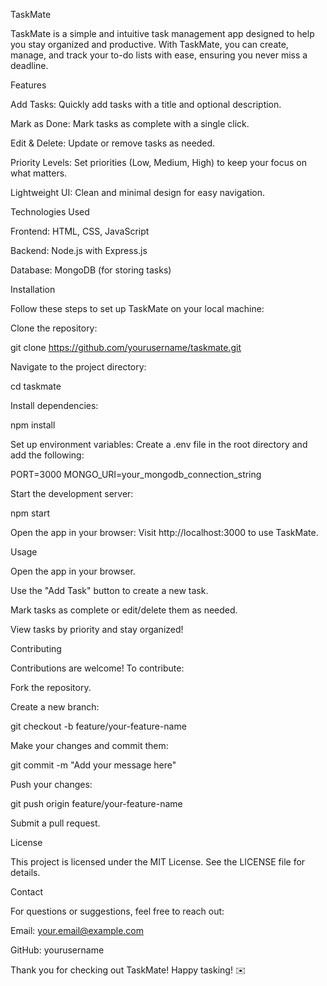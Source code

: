 TaskMate

TaskMate is a simple and intuitive task management app designed to help you stay organized and productive. With TaskMate, you can create, manage, and track your to-do lists with ease, ensuring you never miss a deadline.

Features

Add Tasks: Quickly add tasks with a title and optional description.

Mark as Done: Mark tasks as complete with a single click.

Edit & Delete: Update or remove tasks as needed.

Priority Levels: Set priorities (Low, Medium, High) to keep your focus on what matters.

Lightweight UI: Clean and minimal design for easy navigation.

Technologies Used

Frontend: HTML, CSS, JavaScript

Backend: Node.js with Express.js

Database: MongoDB (for storing tasks)

Installation

Follow these steps to set up TaskMate on your local machine:

Clone the repository:

git clone https://github.com/yourusername/taskmate.git

Navigate to the project directory:

cd taskmate

Install dependencies:

npm install

Set up environment variables:
Create a .env file in the root directory and add the following:

PORT=3000
MONGO_URI=your_mongodb_connection_string

Start the development server:

npm start

Open the app in your browser:
Visit http://localhost:3000 to use TaskMate.

Usage

Open the app in your browser.

Use the "Add Task" button to create a new task.

Mark tasks as complete or edit/delete them as needed.

View tasks by priority and stay organized!

Contributing

Contributions are welcome! To contribute:

Fork the repository.

Create a new branch:

git checkout -b feature/your-feature-name

Make your changes and commit them:

git commit -m "Add your message here"

Push your changes:

git push origin feature/your-feature-name

Submit a pull request.

License

This project is licensed under the MIT License. See the LICENSE file for details.

Contact

For questions or suggestions, feel free to reach out:

Email: your.email@example.com

GitHub: yourusername

Thank you for checking out TaskMate! Happy tasking! ✉️

